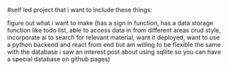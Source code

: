 #self led project that i want to include these things:


figure out what i want to make (has a sign in function, has a data storage function like todo list, able to access data in from different areas crud style, incorporate ai to search for relevant material, want it deployed, want to use a python backend and react from end but am willing to be flexible the same with the database i saw an interest post about using sqllite so you can have a special database on github pages)